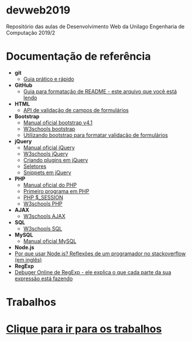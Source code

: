 # devweb2019
Repositório das aulas de Desenvolvimento Web da Unilago Engenharia de Computação 2019/2

# Documentação de referência
- **git**
  - [Guia prático e rápido](https://rogerdudler.github.io/git-guide/index.pt_BR.html)
- **GitHub**
  - [Guia para formatação de README - este arquivo que você está lendo](https://help.github.com/en/articles/basic-writing-and-formatting-syntax)
- **HTML**
  - [API de validação de campos de formulários](https://html.spec.whatwg.org/multipage/form-control-infrastructure.html#the-constraint-validation-api)
- **Bootstrap** 
  - [Manual oficial bootstrap v4.1](https://getbootstrap.com/docs/4.1/getting-started/introduction/)
  - [W3schools bootstrap](https://www.w3schools.com/bootstrap/)
  - [Utilizando bootstrap para formatar validação de formulários](https://getbootstrap.com/docs/4.1/components/forms/#validation)
- **jQuery**
  - [Manual oficial jQuery](https://api.jquery.com/)
  - [W3schools jQuery](https://www.w3schools.com/jquery/)
  - [Criando plugins em jQuery](https://www.codigofonte.com.br/artigos/aprenda-a-criar-seu-proprio-plugin-no-jquery)
  - [Seletores](https://www.w3schools.com/jquery/jquery_ref_selectors.asp)
  - [Snippets em jQuery](jquey.md)
- **PHP** 
  - [Manual oficial do PHP](https://www.php.net/manual/pt_BR/getting-started.php)
  - [Primeiro programa em PHP](https://www.php.net/manual/pt_BR/tutorial.firstpage.php)
  - [PHP $_SESSION](https://www.php.net/manual/pt_BR/reserved.variables.session.php)
  - [W3schools PHP](https://www.w3schools.com/php/)
- **AJAX**
  - [W3schools AJAX](https://www.w3schools.com/xml/ajax_intro.asp)
- **SQL**
  - [W3schools SQL](https://www.w3schools.com/sql/)
- **MySQL**
  - [Manual oficial MySQL](https://www.mysql.com/)
 - **Node.js**
  - [Por que usar Node.js? Reflexões de um programador no stackoverflow (em inglês)](https://stackoverflow.com/questions/5062614/how-to-decide-when-to-use-node-js?rq=1)
 - **RegExp**
  - [Debuger Online de RegExp - ele explica o que cada parte da sua expressão está fazendo](https://regex101.com/)

# Trabalhos
# [Clique para ir para os trabalhos](https://github.com/leoapsilva/devweb2019/blob/master/Laboratorio/README.md)

